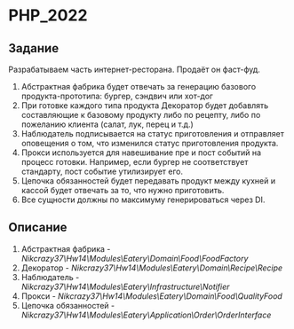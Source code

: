 # PHP_2022

## Задание

Разрабатываем часть интернет-ресторана. Продаёт он фаст-фуд.
1. Абстрактная фабрика будет отвечать за генерацию базового продукта-прототипа: бургер, сэндвич или хот-дог
2. При готовке каждого типа продукта Декоратор будет добавлять составляющие к базовому продукту либо по рецепту, либо по пожеланию клиента (салат, лук, перец и т.д.)
3. Наблюдатель подписывается на статус приготовления и отправляет оповещения о том, что изменился статус приготовления продукта.
4. Прокси используется для навешивание пре и пост событий на процесс готовки. Например, если бургер не соответствует стандарту, пост событие утилизирует его.
5. Цепочка обязанностей будет передавать продукт между кухней и кассой будет отвечать за то, что нужно приготовить.
6. Все сущности должны по максимуму генерироваться через DI.

## Описание

1. Абстрактная фабрика - *Nikcrazy37\Hw14\Modules\Eatery\Domain\Food\FoodFactory*
2. Декоратор - *Nikcrazy37\Hw14\Modules\Eatery\Domain\Recipe\Recipe*
3. Наблюдатель - *Nikcrazy37\Hw14\Modules\Eatery\Infrastructure\Notifier*
4. Прокси - *Nikcrazy37\Hw14\Modules\Eatery\Domain\Food\QualityFood*
5. Цепочка обязанностей - *Nikcrazy37\Hw14\Modules\Eatery\Application\Order\OrderInterface*
